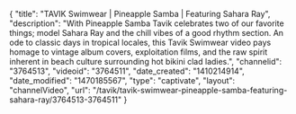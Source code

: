 {
    "title": "TAVIK Swimwear | Pineapple Samba | Featuring Sahara Ray",
    "description": "With Pineapple Samba Tavik celebrates two of our favorite things; model Sahara Ray and the chill vibes of a good rhythm section. An ode to classic days in tropical locales, this Tavik Swimwear video pays homage to vintage album covers, exploitation films, and the raw spirit inherent in beach culture surrounding hot bikini clad ladies.",
    "channelid": "3764513",
    "videoid": "3764511",
    "date_created": "1410214914",
    "date_modified": "1470185567",
    "type": "captivate",
    "layout": "channelVideo",
    "url": "\/tavik\/tavik-swimwear-pineapple-samba-featuring-sahara-ray\/3764513-3764511"
}